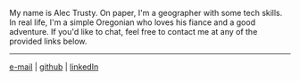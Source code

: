

My name is Alec Trusty. On paper, I'm a geographer with some tech skills. 
In real life, I'm a simple Oregonian who loves his fiance and a good adventure. If you'd like to chat,
feel free to contact me at any of the provided links below.

---

[e-mail](a.e.trusty@gmail.com) |
[github](https://github.com/alectrusty) | 
[linkedIn](https://www.linkedin.com/in/alec-trusty-30220b109/) 
